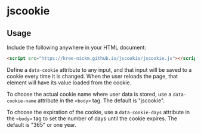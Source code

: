 # jscookie

## Usage
Include the following anywhere in your HTML document:
```html
<script src="https://kree-nickm.github.io/jscookie/jscookie.js"></script>
```
Define a `data-cookie` attribute to any input, and that input will be saved to a cookie every time it is changed. When the user reloads the page, that element will have its value loaded from the cookie.

To choose the actual cookie name where user data is stored, use a `data-cookie-name` attribute in the `<body>` tag. The default is "jscookie".

To choose the expiration of the cookie, use a `data-cookie-days` attribute in the `<body>` tag to set the number of days until the cookie expires. The default is "365" or one year.